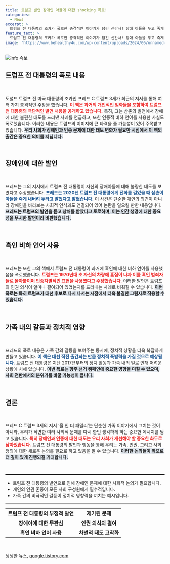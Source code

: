 ```yaml
---
title: 트럼프 발언 장애인 아들에 대한 shocking 폭로!
categories:
  - News
excerpt: >
  트럼프 전 대통령의 조카가 폭로한 충격적인 이야기가 담긴 신간서! 장애 아들을 두고 죽게 두고 플로리다로 가라는 발언부터, 젊은 시절 사용한 불쾌한 언어까지. 대선 전 이 책이 던지는 파문은? 클릭해 보세요!
feature_text: >
  트럼프 전 대통령의 조카가 폭로한 충격적인 이야기가 담긴 신간서! 장애 아들을 두고 죽게 두고 플로리다로 가라는 발언부터, 젊은 시절 사용한 불쾌한 언어까지. 대선 전 이 책이 던지는 파문은? 클릭해 보세요!
image: 'https://www.behealthy4u.com/wp-content/uploads/2024/06/unnamed-file.png'
---
```


<p><img src="https://www.behealthy4u.com/wp-content/uploads/2024/06/unnamed-file.png" alt="info 속보" /></p>

<h2 data-ke-size="size26">트럼프 전 대통령의 폭로 내용</h2>

<p data-ke-size="size16">&nbsp;</p> 도널드 트럼프 전 미국 대통령의 조카인 프레드 C 트럼프 3세가 최근의 저서를 통해 여러 가지 충격적인 주장을 했습니다. <b><span style="color: #ee2323;">이 책은 과거의 개인적인 일화들을 포함하여 트럼프 전 대통령의 극단적인 발언 내용을 공개하고 있습니다.</span></b> 특히, 그는 삼촌의 발언에서 장애에 대한 불편한 태도를 드러낸 사례를 언급하고, 또한 인종적 비하 언어를 사용한 사실도 폭로했습니다. 이러한 내용은 트럼프의 이미지에 큰 타격을 줄 가능성이 있어 주목받고 있습니다. <b><span style="background-color: #21538527;">우리 사회가 장애인과 인종 문제에 대한 태도 변화가 필요한 시점에서 이 책의 출간은 중요한 의미를 지닙니다.</span></b> 

<p data-ke-size="size16">&nbsp;</p> 

<h2 data-ke-size="size26">장애인에 대한 발언</h2>

<p data-ke-size="size16">&nbsp;</p> 프레드는 그의 저서에서 트럼프 전 대통령이 자신의 장애아들에 대해 불량한 태도를 보였다고 주장했습니다. <b><span style="color: #1a5490;">프레드는 2020년 트럼프 전 대통령에게 전화를 걸었을 때 삼촌이 아들을 죽게 내버려 두라고 말했다고 밝혔습니다.</span></b> 이 사건은 단순한 개인의 의견이 아니라 장애인을 바라보는 사회적 인식과도 연결되어 있어 논란을 일으킬 만한 내용입니다. <b><span style="background-color: #21538527;">프레드는 트럼프의 발언을 듣고 상처를 받았다고 토로하며, 이는 인간 생명에 대한 중요성을 무시한 발언이라 비판했습니다.</span></b>

<p data-ke-size="size16">&nbsp;</p> 

<h2 data-ke-size="size26">흑인 비하 언어 사용</h2>

<p data-ke-size="size16">&nbsp;</p> 프레드는 또한 그의 책에서 트럼프 전 대통령이 과거에 흑인에 대한 비하 언어를 사용했음을 폭로했습니다. <b><span style="color: #ee2323;">트럼프는 1970년대 초 자신의 차량에 흠집이 나자 이를 흑인 범죄자들로 몰아붙이며 인종차별적인 표현을 사용했다고 주장했습니다.</span></b> 이러한 발언은 트럼프의 인권 의식이 얼마나 결여되어 있었는지를 드러내는 사례로 비춰질 수 있습니다. <b><span style="background-color: #21538527;">이번 폭로는 특히 트럼프가 대선 후보로 다시 나서는 시점에서 더욱 불길한 그림자로 작용할 수 있습니다.</span></b>

<p data-ke-size="size16">&nbsp;</p> 

<h2 data-ke-size="size26">가족 내의 갈등과 정치적 영향</h2>

<p data-ke-size="size16">&nbsp;</p> 프레드의 폭로 내용은 가족 간의 갈등을 보여주는 동시에, 정치적 상황을 더욱 복잡하게 만들고 있습니다. <b><span style="color: #1a5490;">이 책은 대선 직전 출간되는 만큼 정치적 폭발력을 가질 것으로 예상됩니다.</span></b> 트럼프 전 대통령은 지난 2017년부터의 정치 활동과 가족 내의 일로 인해 어려운 상황에 처해 있습니다. <b><span style="background-color: #21538527;">이번 폭로는 향후 선거 캠페인에 중요한 영향을 미칠 수 있으며, 사회 전반에서의 분위기를 바꿀 가능성이 큽니다.</span></b>

<p data-ke-size="size16">&nbsp;</p> 

<h2 data-ke-size="size26">결론</h2>

<p data-ke-size="size16">&nbsp;</p> 프레드 C 트럼프 3세의 저서 ‘올 인 더 패밀리’는 단순한 가족 이야기에서 그치는 것이 아니라, 우리가 직면한 여러 사회적 문제를 다시 한번 생각하게 하는 중요한 메시지를 담고 있습니다. <b><span style="color: #ee2323;">특히 장애인과 인종에 대한 태도는 우리 사회가 개선해야 할 중요한 화두로 남아있습니다.</span></b> 트럼프 전 대통령의 발언과 행동을 통해 우리는 가족, 인권, 그리고 사회 정의에 대한 새로운 논의를 필요로 하고 있음을 알 수 있습니다. <b><span style="background-color: #21538527;">이러한 논의들이 앞으로 더 깊이 있게 진행되길 기대합니다.</span></b>

<p data-ke-size="size16">&nbsp;</p> 

<hr style="height: 2px;">

<ul>
    <li>트럼프 전 대통령의 발언으로 인해 장애인 문제에 대한 사회적 논의가 필요합니다.</li>
    <li>개인의 인권 존중이 모든 사회 구성원에게 필수적입니다.</li>
    <li>가족 간의 비극적인 갈등이 정치적 영향력을 끼치는 예시입니다.</li>
</ul>

<hr style="height: 2px;">

<table style="width: 100%;">
    <tr>
        <td style="text-align: center; height: 17px;"><b>트럼프 전 대통령의 부정적 발언</b></td>
        <td style="text-align: center; height: 17px;"><b>제기된 문제</b></td>
    </tr>
    <tr>
        <td style="text-align: center; height: 17px;"><b>장애아에 대한 무관심</b></td>
        <td style="text-align: center; height: 17px;"><b>인권 의식의 결여</b></td>
    </tr>
    <tr>
        <td style="text-align: center; height: 17px;"><b>흑인 비하 언어 사용</b></td>
        <td style="text-align: center; height: 17px;"><b>차별적 태도 고착화</b></td>
    </tr>
</table> 

<p data-ke-size="size16">&nbsp;</p>
생생한 뉴스, <a href="https://qoogle.tistory.com" rel="dofollow">qoogle.tistory.com</a>


